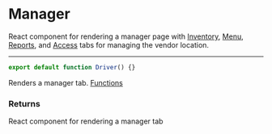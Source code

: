 # Manager
React component for rendering a manager page with [Inventory](./Inventory.md), [Menu](./Menu.md), [Reports](./Reports.md), and [Access](./Access.md) tabs for managing the vendor location.

-----

```js
export default function Driver() {}
```
Renders a manager tab. [Functions](./ManagerComponent.md)
### Returns 
React component for rendering a manager tab
